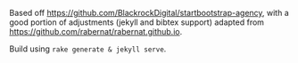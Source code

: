 Based off https://github.com/BlackrockDigital/startbootstrap-agency, with a good portion of adjustments (jekyll and bibtex support) adapted from https://github.com/rabernat/rabernat.github.io.

Build using `rake generate & jekyll serve`.
